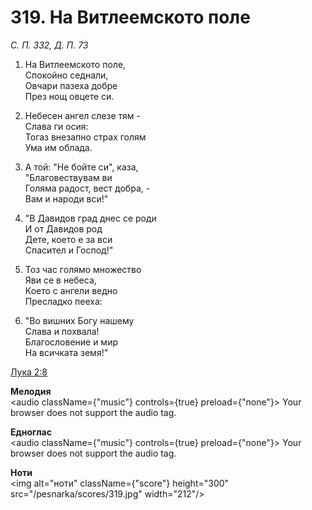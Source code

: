 # 319. На Витлеемското поле

_С. П. 332, Д. П. 73_

1. На Витлеемското поле,  
Спокойно седнали,  
Овчари пазеха добре  
През нощ овцете си.  

2. Небесен ангел слезе тям -  
Слава ги осия:  
Тогаз внезапно страх голям  
Ума им облада.  

3. А той: "Не бойте си", каза,  
"Благовествувам ви  
Голяма радост, вест добра, -  
Вам и народи вси!"

4. "В Давидов град днес се роди  
И от Давидов род  
Дете, което е за вси  
Спасител и Господ!"

5. Тоз час голямо множество  
Яви се в небеса,  
Което с ангели ведно  
Пресладко пееха:  

6. "Во вишних Богу нашему  
Слава и похвала!  
Благословение и мир  
На всичката земя!"

[Лука 2:8](http://biblia.bg/index.php?k=42&g=2&s=8)

**Мелодия**  
<audio className={"music"} controls={true} preload={"none"}>
    <source src="/pesnarka/mp3/319.mp3" type="audio/mpeg"/>
    Your browser does not support the audio tag.
</audio>

**Едноглас**  
<audio className={"music"} controls={true} preload={"none"}>
    <source src="/pesnarka/transp/319.mp3" type="audio/mpeg"/>
    Your browser does not support the audio tag.
</audio>

**Ноти**  
<img alt="ноти" className={"score"} height="300" src="/pesnarka/scores/319.jpg" width="212"/>
